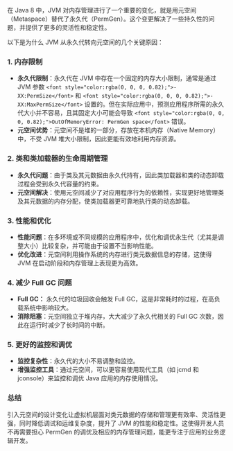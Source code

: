 <font style="color:rgba(0, 0, 0, 0.82);">在 Java 8 中，JVM 对内存管理进行了一个重要的变化，就是用元空间（Metaspace）替代了永久代（PermGen）。这个变更解决了一些持久性的问题，并提供了更多的灵活性和稳定性。</font>

<font style="color:rgba(0, 0, 0, 0.82);">以下是为什么 JVM 从永久代转向元空间的几个关键原因：</font>

### <font style="color:rgba(0, 0, 0, 0.82);">1. 内存限制</font>
+ **<font style="color:rgba(0, 0, 0, 0.82);">永久代限制</font>**<font style="color:rgba(0, 0, 0, 0.82);">：永久代在 JVM 中存在一个固定的内存大小限制，通常是通过 JVM 参数</font><font style="color:rgba(0, 0, 0, 0.82);"> </font>`<font style="color:rgba(0, 0, 0, 0.82);">-XX:PermSize</font>`<font style="color:rgba(0, 0, 0, 0.82);"> </font><font style="color:rgba(0, 0, 0, 0.82);">和</font><font style="color:rgba(0, 0, 0, 0.82);"> </font>`<font style="color:rgba(0, 0, 0, 0.82);">-XX:MaxPermSize</font>`<font style="color:rgba(0, 0, 0, 0.82);"> </font><font style="color:rgba(0, 0, 0, 0.82);">设置的。但在实际应用中，预测应用程序所需的永久代大小并不容易，且其固定大小可能会导致</font><font style="color:rgba(0, 0, 0, 0.82);"> </font>`<font style="color:rgba(0, 0, 0, 0.82);">OutOfMemoryError: PermGen space</font>`<font style="color:rgba(0, 0, 0, 0.82);"> </font><font style="color:rgba(0, 0, 0, 0.82);">错误。</font>
+ **<font style="color:rgba(0, 0, 0, 0.82);">元空间优势</font>**<font style="color:rgba(0, 0, 0, 0.82);">：元空间不是堆的一部分，存放在本机内存（Native Memory）中，不受 JVM 堆大小限制，因此更能有效地利用内存资源。</font>

### <font style="color:rgba(0, 0, 0, 0.82);">2. 类和类加载器的生命周期管理</font>
+ **<font style="color:rgba(0, 0, 0, 0.82);">永久代问题</font>**<font style="color:rgba(0, 0, 0, 0.82);">：由于类及其元数据由永久代持有，因此类加载器和类的动态卸载过程会受到永久代容量的约束。</font>
+ **<font style="color:rgba(0, 0, 0, 0.82);">元空间解决</font>**<font style="color:rgba(0, 0, 0, 0.82);">：使用元空间减少了对应用程序行为的依赖性，实现更好地管理类及其元数据的内存分配，使类加载器更可靠地执行类的动态卸载。</font>

### <font style="color:rgba(0, 0, 0, 0.82);">3. 性能和优化</font>
+ **<font style="color:rgba(0, 0, 0, 0.82);">性能问题</font>**<font style="color:rgba(0, 0, 0, 0.82);">：在多环境或不同规模的应用程序中，优化和调优永生代（尤其是调整大小）比较复杂，并可能由于设置不当影响性能。</font>
+ **<font style="color:rgba(0, 0, 0, 0.82);">优化改进</font>**<font style="color:rgba(0, 0, 0, 0.82);">：元空间利用操作系统的内存进行类元数据信息的存储，这使得 JVM 在启动阶段和内存管理上表现更为高效。</font>

### <font style="color:rgba(0, 0, 0, 0.82);">4. 减少 Full GC 问题</font>
+ **<font style="color:rgba(0, 0, 0, 0.82);">Full GC：</font>**<font style="color:rgba(0, 0, 0, 0.82);"> </font><font style="color:rgba(0, 0, 0, 0.82);">永久代的垃圾回收会触发 Full GC，这是非常耗时的过程，在高负载系统中影响较大。</font>
+ **<font style="color:rgba(0, 0, 0, 0.82);">消除阻塞</font>**<font style="color:rgba(0, 0, 0, 0.82);">：元空间独立于堆内存，大大减少了永久代相关的 Full GC 次数，因此在运行时减少了长时间的中断。</font>

### <font style="color:rgba(0, 0, 0, 0.82);">5. 更好的监控和调优</font>
+ **<font style="color:rgba(0, 0, 0, 0.82);">监控复杂性</font>**<font style="color:rgba(0, 0, 0, 0.82);">：永久代的大小不易调整和监控。</font>
+ **<font style="color:rgba(0, 0, 0, 0.82);">增强监控工具</font>**<font style="color:rgba(0, 0, 0, 0.82);">：通过元空间，可以更容易使用现代工具（如 jcmd 和 jconsole）来监控和调优 Java 应用的内存使用情况。</font>

### <font style="color:rgba(0, 0, 0, 0.82);">总结</font>
<font style="color:rgba(0, 0, 0, 0.82);">引入元空间的设计变化让虚拟机层面对类元数据的存储和管理更有效率、灵活性更强，同时降低调试和运维复杂度，提升了 JVM 的性能和稳定性。这使得开发人员不再需要担心 PermGen 的调优及相应的内存管理问题，能更专注于应用的业务逻辑开发。</font>

